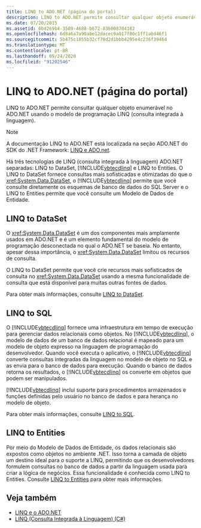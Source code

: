 ```yaml
---
title: LINQ to ADO.NET (página do portal)
description: LINQ to ADO.NET permite consultar qualquer objeto enumerável no ADO.NET usando o modelo de programação LINQ. Saiba mais sobre as três tecnologias do LINQ ADO.NET.
ms.date: 07/20/2015
ms.assetid: 6bd269b4-3509-4688-b672-836008704182
ms.openlocfilehash: 6d8a6a7a90abe12dacec9a017f80c1ff1abd46f1
ms.sourcegitcommit: 5b475c1855b32cf78d2d1bbb4295e4c236f39464
ms.translationtype: MT
ms.contentlocale: pt-BR
ms.lasthandoff: 09/24/2020
ms.locfileid: "91202546"
---
```

# <a name="linq-to-adonet-portal-page"></a>LINQ to ADO.NET (página do portal)

LINQ to ADO.NET permite consultar qualquer objeto enumerável no ADO.NET usando o modelo de programação LINQ (consulta integrada à linguagem).  
  
> [!NOTE]
> A documentação LINQ to ADO.NET está localizada na seção ADO.NET do SDK do .NET Framework: [LINQ e ADO.net](../../../../framework/data/adonet/linq-and-ado-net.md).  
  
 Há três tecnologias de LINQ (consulta integrada à linguagem) ADO.NET separadas: LINQ to DataSet, [!INCLUDE[vbtecdlinq](~/includes/vbtecdlinq-md.md)] e LINQ to Entities. O LINQ to DataSet fornece consultas mais sofisticadas e otimizadas do que o <xref:System.Data.DataSet>, o [!INCLUDE[vbtecdlinq](~/includes/vbtecdlinq-md.md)] permite que você consulte diretamente os esquemas de banco de dados do SQL Server e o LINQ to Entities permite que você consulte um Modelo de Dados de Entidade.  
  
## <a name="linq-to-dataset"></a>LINQ to DataSet  

 O <xref:System.Data.DataSet> é um dos componentes mais amplamente usados em ADO.NET e é um elemento fundamental do modelo de programação desconectada no qual o ADO.NET se baseia. No entanto, apesar dessa importância, o <xref:System.Data.DataSet> limitou os recursos de consulta.  
  
 O LINQ to DataSet permite que você crie recursos mais sofisticados de consulta no <xref:System.Data.DataSet> usando a mesma funcionalidade de consulta que está disponível para muitas outras fontes de dados.  
  
 Para obter mais informações, consulte [LINQ to DataSet](../../../../framework/data/adonet/linq-to-dataset.md).  
  
## <a name="linq-to-sql"></a>LINQ to SQL  

 O [!INCLUDE[vbtecdlinq](~/includes/vbtecdlinq-md.md)] fornece uma infraestrutura em tempo de execução para gerenciar dados relacionais como objetos. No [!INCLUDE[vbtecdlinq](~/includes/vbtecdlinq-md.md)], o modelo de dados de um banco de dados relacional é mapeado para um modelo de objeto expresso na linguagem de programação do desenvolvedor. Quando você executa o aplicativo, o [!INCLUDE[vbtecdlinq](~/includes/vbtecdlinq-md.md)] converte consultas integradas da linguagem no modelo de objeto no SQL e as envia para o banco de dados para execução. Quando o banco de dados retorna os resultados, o [!INCLUDE[vbtecdlinq](~/includes/vbtecdlinq-md.md)] os converte em objetos que podem ser manipulados.  
  
 [!INCLUDE[vbtecdlinq](~/includes/vbtecdlinq-md.md)] inclui suporte para procedimentos armazenados e funções definidas pelo usuário no banco de dados e para herança no modelo de objeto.  
  
 Para obter mais informações, consulte [LINQ to SQL](../../../../framework/data/adonet/sql/linq/index.md).  
  
## <a name="linq-to-entities"></a>LINQ to Entities  

 Por meio do Modelo de Dados de Entidade, os dados relacionais são expostos como objetos no ambiente .NET. Isso torna a camada de objeto um destino ideal para o suporte a LINQ, permitindo que os desenvolvedores formulem consultas no banco de dados a partir da linguagem usada para criar a lógica de negócios. Essa funcionalidade é conhecida como LINQ to Entities. Consulte [LINQ to Entities](../../../../framework/data/adonet/ef/language-reference/linq-to-entities.md) para obter mais informações.  
  
## <a name="see-also"></a>Veja também

- [LINQ e o ADO.NET](../../../../framework/data/adonet/linq-and-ado-net.md)
- [LINQ (Consulta Integrada à Linguagem) (C#)](./index.md)
